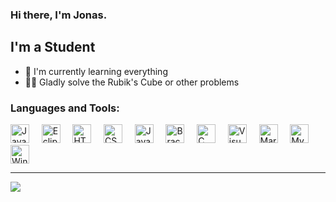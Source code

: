 ### Hi there, I'm Jonas.

## I'm a Student
- 🌱 I'm currently learning everything
- 🧙‍♂️ Gladly solve the Rubik's Cube or other problems

### Languages and Tools:
<div>
    <img margin="5px" alt="Java" height="30px" src="https://upload.wikimedia.org/wikipedia/de/e/e1/Java-Logo.svg" />&nbsp;&nbsp;&nbsp;&nbsp;
    <img margin="5px" alt="Eclipse" height="30px" src="https://upload.wikimedia.org/wikipedia/commons/d/d0/Eclipse-Luna-Logo.svg"/>&nbsp;&nbsp;&nbsp;&nbsp;
    <img margin="5px" alt="HTML" height="30px" src="https://upload.wikimedia.org/wikipedia/commons/6/61/HTML5_logo_and_wordmark.svg"/>&nbsp;&nbsp;&nbsp;&nbsp;
    <img margin="5px" alt="CSS" height="30px" src="https://upload.wikimedia.org/wikipedia/commons/d/d5/CSS3_logo_and_wordmark.svg"/>&nbsp;&nbsp;&nbsp;&nbsp;
    <img margin="5px" alt="JavaScript" height="30px" src="https://upload.wikimedia.org/wikipedia/commons/9/99/Unofficial_JavaScript_logo_2.svg"/>&nbsp;&nbsp;&nbsp;&nbsp;
    <img margin="5px" alt="Brackets" height="30px" src="https://upload.wikimedia.org/wikipedia/commons/4/4c/Brackets_Icon.svg"/>&nbsp;&nbsp;&nbsp;&nbsp;
    <img margin="5px" alt="C" height="30px" src="https://upload.wikimedia.org/wikipedia/commons/3/35/The_C_Programming_Language_logo.svg"/>&nbsp;&nbsp;&nbsp;&nbsp;
    <img margin="5px" alt="Visual Studio Code" height="30px" src="https://upload.wikimedia.org/wikipedia/commons/2/2d/Visual_Studio_Code_1.18_icon.svg"/>&nbsp;&nbsp;&nbsp;&nbsp;
    <img margin="5px" alt="MariaDB" height="30px" src="https://upload.wikimedia.org/wikipedia/commons/c/c9/MariaDB_Logo.png"/>&nbsp;&nbsp;&nbsp;&nbsp;
    <img margin="5px" alt="MySQL" height="30px" src="https://upload.wikimedia.org/wikipedia/de/d/dd/MySQL_logo.svg"/>&nbsp;&nbsp;&nbsp;&nbsp;
    <img margin="5px" alt="Windows Terminal" height="30px" src="https://upload.wikimedia.org/wikipedia/commons/0/01/Windows_Terminal_Logo_256x256.png"/>
</div>

--- 

<img src="https://github-readme-stats.vercel.app/api/top-langs/?username=Jonas-Hamburg&layout=compact"/>

<!---
Jonas-hamburg/Jonas-hamburg is a ✨ special ✨ repository because its `README.md` (this file) appears on your GitHub profile.
You can click the Preview link to take a look at your changes.
--->
